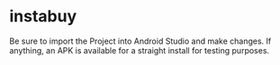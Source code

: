 # instabuy
Be sure to import the Project into Android Studio and make changes. If anything, an APK is available for a straight install for testing purposes.
